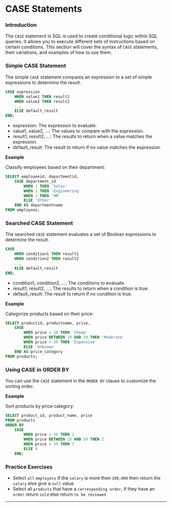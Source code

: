 # CASE Statements

### Introduction
The `CASE` statement in SQL is used to create conditional logic within SQL queries. It allows you to execute different sets of instructions based on certain conditions. This section will cover the syntax of `CASE` statements, their variations, and examples of how to use them.

### Simple CASE Statement
The simple `CASE` statement compares an expression to a set of simple expressions to determine the result.

```sql
CASE expression
    WHEN value1 THEN result1
    WHEN value2 THEN result2
    ...
    ELSE default_result
END;
```

* expression: The expression to evaluate.
* value1, value2, ...: The values to compare with the expression.
* result1, result2, ...: The results to return when a value matches the expression.
* default_result: The result to return if no value matches the expression.
  
**Example**

Classify employees based on their department:

```sql
SELECT employeeid, departmentid,
    CASE department_id
        WHEN 1 THEN 'Sales'
        WHEN 2 THEN 'Engineering'
        WHEN 3 THEN 'HR'
        ELSE 'Other'
    END AS departmentname
FROM employees;
```

### Searched CASE Statement
The searched `CASE` statement evaluates a set of Boolean expressions to determine the result.

```sql
CASE
    WHEN condition1 THEN result1
    WHEN condition2 THEN result2
    ...
    ELSE default_result
END;
```

* condition1, condition2, ...: The conditions to evaluate.
* result1, result2, ...: The results to return when a condition is true.
* default_result: The result to return if no condition is true.

**Example**

Categorize products based on their price:

```sql
SELECT productid, productname, price,
    CASE
        WHEN price < 10 THEN 'Cheap'
        WHEN price BETWEEN 10 AND 50 THEN 'Moderate'
        WHEN price > 50 THEN 'Expensive'
        ELSE 'Unknown'
    END AS price_category
FROM products;
```

### Using CASE in ORDER BY
You can use the `CASE` statement in the `ORDER BY` clause to customize the sorting order.

**Example**

Sort products by price category:

```sql
SELECT product_id, product_name, price
FROM products
ORDER BY
    CASE
        WHEN price < 10 THEN 1
        WHEN price BETWEEN 10 AND 50 THEN 2
        WHEN price > 50 THEN 3
        ELSE 4
    END;
```

### Practice Exercises

* Select `all` `employess` if the `salary` is more then `100,000` then return the `salary` else give a `null` value.
* Select all `products` that have a `corresponding order`, if they have an `order` return `sold` else return `to be reviewed` 
  

---